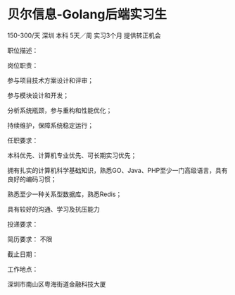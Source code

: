 # 贝尔信息-Golang后端实习生

150-300/天 深圳 本科 5天／周 实习3个月 提供转正机会

职位描述：

岗位职责：

参与项目技术方案设计和评审；

参与模块设计和开发；

分析系统瓶颈，参与重构和性能优化；

持续维护，保障系统稳定运行；

任职要求：

本科优先、计算机专业优先、可长期实习优先；

拥有扎实的计算机科学基础知识，熟悉GO、Java、PHP至少一门高级语言，具有良好的编码习惯；

熟悉至少一种关系型数据库，熟悉Redis；

具有较好的沟通、学习及抗压能力



投递要求：

简历要求： 不限

截止日期：

工作地点：

深圳市南山区粤海街道金融科技大厦